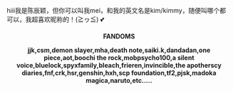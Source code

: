 hiii我是陈辰颖，但你可以叫我mei，和我的英文名是kim/kimmy，随便叫哪个都可以，我超喜欢昵称的！(≧ヮ≦) 💕

<h4 align="center">FANDOMS

  
jjk,csm,demon slayer,mha,death note,saiki.k,dandadan,one piece,aot,boochi the rock,mobpsycho100,a silent voice,bluelock,spyxfamily,bleach,frieren,invincible,the apotherscy diaries,fnf,crk,hsr,genshin,hxh,scp foundation,tf2,pjsk,madoka magica,naruto,etc.....
